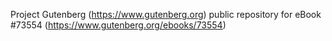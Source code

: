 Project Gutenberg (https://www.gutenberg.org) public repository for eBook #73554 (https://www.gutenberg.org/ebooks/73554)

